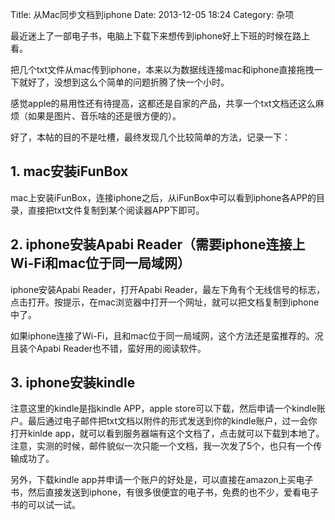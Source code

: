 Title: 从Mac同步文档到iphone
Date: 2013-12-05 18:24
Category: 杂项

最近迷上了一部电子书，电脑上下载下来想传到iphone好上下班的时候在路上看。

把几个txt文件从mac传到iphone，本来以为数据线连接mac和iphone直接拖拽一下就好了，没想到这么个简单的问题折腾了快一个小时。

感觉apple的易用性还有待提高，这都还是自家的产品，共享一个txt文档还这么麻烦（如果是图片、音乐啥的还是很方便的）。

好了，本帖的目的不是吐槽，最终发现几个比较简单的方法，记录一下：

## 1. mac安装iFunBox

mac上安装iFunBox，连接iphone之后，从iFunBox中可以看到iphone各APP的目录，直接把txt文件复制到某个阅读器APP下即可。

## 2. iphone安装Apabi Reader（需要iphone连接上Wi-Fi和mac位于同一局域网）

iphone安装Apabi Reader，打开Apabi Reader，最左下角有个无线信号的标志，点击打开。按提示，在mac浏览器中打开一个网址，就可以把文档复制到iphone中了。

如果iphone连接了Wi-Fi，且和mac位于同一局域网，这个方法还是蛮推荐的。况且装个Apabi Reader也不错，蛮好用的阅读软件。

## 3. iphone安装kindle

注意这里的kindle是指kindle APP，apple store可以下载，然后申请一个kindle账户。最后通过电子邮件把txt文档以附件的形式发送到你的kindle账户，过一会你打开kinlde app，就可以看到服务器端有这个文档了，点击就可以下载到本地了。注意，实测的时候，邮件貌似一次只能一个文档，我一次发了5个，也只有一个传输成功了。

另外，下载kindle app并申请一个账户的好处是，可以直接在amazon上买电子书，然后直接发送到iphone，有很多很便宜的电子书，免费的也不少，爱看电子书的可以试一试。


